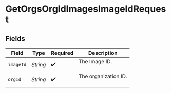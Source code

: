 # GetOrgsOrgIdImagesImageIdRequest


## Fields

| Field                  | Type                   | Required               | Description            |
| ---------------------- | ---------------------- | ---------------------- | ---------------------- |
| `imageId`              | *String*               | :heavy_check_mark:     | The Image ID.<br/><br/> |
| `orgId`                | *String*               | :heavy_check_mark:     | The organization ID.<br/><br/> |